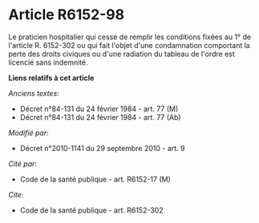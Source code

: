 # Article R6152-98

Le praticien hospitalier qui cesse de remplir les conditions fixées au 1° de l'article R. 6152-302 ou qui fait l'objet d'une
condamnation comportant la perte des droits civiques ou d'une radiation du tableau de l'ordre est licencié sans indemnité.

**Liens relatifs à cet article**

_Anciens textes_:

  - Décret n°84-131 du 24 février 1984 - art. 77 (M)
  - Décret n°84-131 du 24 février 1984 - art. 77 (Ab)

_Modifié par_:

  - Décret n°2010-1141 du 29 septembre 2010 - art. 9

_Cité par_:

  - Code de la santé publique - art. R6152-17 (M)

_Cite_:

  - Code de la santé publique - art. R6152-302
